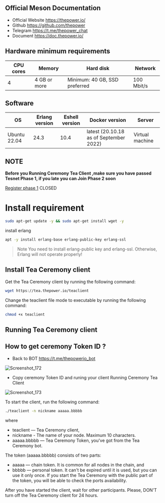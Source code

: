 
## Official Meson Documentation
* Official Website https://thepower.io/
* Github https://github.com/thepower
* Telegram https://t.me/thepower_chat
* Document https://doc.thepower.io/
 
## Hardware minimum requirements
<html>
<body>
<!--StartFragment-->

CPU cores | Memory | Hard disk | Network
-- | -- | -- | --
4 | 4 GB or more | Minimum: 40 GB, SSD preferred | 100 Mbit/s

<!--EndFragment-->
</body>
</html>

## Software 
<html>
<body>
<!--StartFragment-->

OS | Erlang version | Eshell version | Docker version | Server
-- | -- | -- | -- | --
Ubuntu 22.04 | 24.3 | 10.4 | latest (20.10.18 as of September 2022) | Virtual machine

<!--EndFragment-->
</body>
</html>

## NOTE
**Before you Running Ceremony Tea Client ,make sure you have passed Tesnet Phase 1, if you late you can Join Phase 2 soon**

[Register phase 1](https://github.com/fatalbar/Testnet-validator/blob/main/Deinfra%20Testnet/Register%20PHASE%201.md) CLOSED

# Install requirement
```bash
sudo apt-get update -y && sudo apt-get install wget -y
```
install erlang
```bash
apt -y install erlang-base erlang-public-key erlang-ssl
```
> Note
> You need to install erlang-public key and erlang-ssl. Otherwise, Erlang will not operate properly!

## Install Tea Ceremony client
Get the Tea Ceremony client by running the following command:
```bash
wget https://tea.thepower.io/teaclient
```
Change the teaclient file mode to executable by running the following command:
```bash
chmod +x teaclient
```

## Running Tea Ceremony client
## How to get ceremony Token ID ?
* Back to BOT 
 https://t.me/thepowerio_bot

![Screenshot_172](https://user-images.githubusercontent.com/81378817/204104026-07253862-1149-4411-a3b0-00cd2ff82c7a.jpg)

* Copy ceremony Token ID and runing your client Running Ceremony Tea Client

![Screenshot_173](https://user-images.githubusercontent.com/81378817/204104073-5056a848-b3dd-4e01-877a-3d7168a3ef93.jpg)

To start the client, run the following command:
```bash
./teaclient -n nickname aaaaa.bbbbb
```
where

* teaclient — Tea Ceremony client,
* nickname - The name of your node. Maximum 10 characters.
* aaaaa.bbbbb — Tea Ceremony Token, you've got from the Tea Ceremony bot.

The token (aaaaa.bbbbb) consists of two parts:

* aaaaa — chain token. It is common for all nodes in the chain, and
* bbbbb — personal token. It can't be expired until it is used, but you can use it only once.
If you start the Tea Ceremony with the public part of the token, you will be able to check the ports availability.

After you have started the client, wait for other participants. Please, DON'T turn off the Tea Ceremony client for 24 hours.


